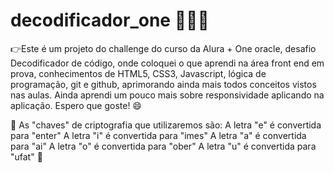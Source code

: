 # decodificador_one 🔐👨‍💻

👉Este é um projeto do challenge do curso da Alura + One oracle, desafio Decodificador de código, onde coloquei o que aprendi na área front end em prova, conhecimentos de HTML5, CSS3, Javascript, lógica de programação, git e github, aprimorando ainda mais todos conceitos vistos nas aulas.
Ainda aprendi um pouco mais sobre responsividade aplicando na aplicação. Espero que goste! 😄

🔑
As "chaves" de criptografia que utilizaremos são:
A letra "e" é convertida para "enter"
A letra "i" é convertida para "imes"
A letra "a" é convertida para "ai"
A letra "o" é convertida para "ober"
A letra "u" é convertida para "ufat"
🔐
